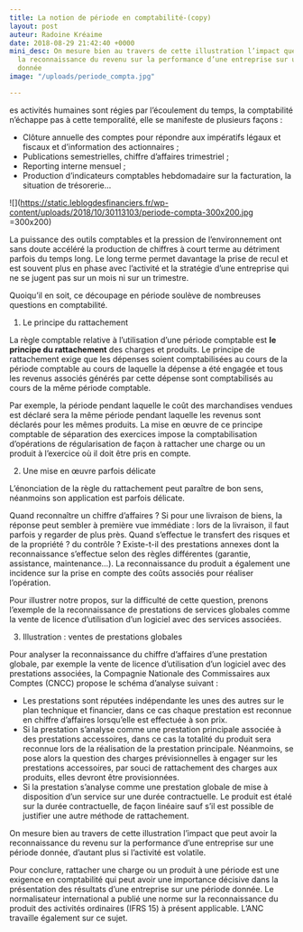 ```yaml
---
title: La notion de période en comptabilité-(copy)
layout: post
auteur: Radoine Kréaime
date: 2018-08-29 21:42:40 +0000
mini_desc: On mesure bien au travers de cette illustration l’impact que peut avoir
  la reconnaissance du revenu sur la performance d’une entreprise sur une période
  donnée
image: "/uploads/periode_compta.jpg"

---
```

es activités humaines sont régies par l’écoulement du temps, la comptabilité n’échappe pas à cette temporalité, elle se manifeste de plusieurs façons :

* Clôture annuelle des comptes pour répondre aux impératifs légaux et fiscaux et d’information des actionnaires ;
* Publications semestrielles, chiffre d’affaires trimestriel ;
* Reporting interne mensuel ;
* Production d’indicateurs comptables hebdomadaire sur la facturation, la situation de trésorerie…

![](https://static.leblogdesfinanciers.fr/wp-content/uploads/2018/10/30113103/periode-compta-300x200.jpg =300x200)

La puissance des outils comptables et la pression de l’environnement ont sans doute accéléré la production de chiffres à court terme au détriment parfois du temps long. Le long terme permet davantage la prise de recul et est souvent plus en phase avec l’activité et la stratégie d’une entreprise qui ne se jugent pas sur un mois ni sur un trimestre.

Quoiqu’il en soit, ce découpage en période soulève de nombreuses questions en comptabilité.

1. Le principe du rattachement

La règle comptable relative à l’utilisation d’une période comptable est **le principe du rattachement** des charges et produits. Le principe de rattachement exige que les dépenses soient comptabilisées au cours de la période comptable au cours de laquelle la dépense a été engagée et tous les revenus associés générés par cette dépense sont comptabilisés au cours de la même période comptable.

Par exemple, la période pendant laquelle le coût des marchandises vendues est déclaré sera la même période pendant laquelle les revenus sont déclarés pour les mêmes produits. La mise en œuvre de ce principe comptable de séparation des exercices impose la comptabilisation d’opérations de régularisation de façon à rattacher une charge ou un produit à l’exercice où il doit être pris en compte.

2. Une mise en œuvre parfois délicate

L’énonciation de la règle du rattachement peut paraître de bon sens, néanmoins son application est parfois délicate.

Quand reconnaître un chiffre d’affaires ? Si pour une livraison de biens, la réponse peut sembler à première vue immédiate : lors de la livraison, il faut parfois y regarder de plus près. Quand s’effectue le transfert des risques et de la propriété ? du contrôle ? Existe-t-il des prestations annexes dont la reconnaissance s’effectue selon des règles différentes (garantie, assistance, maintenance…). La reconnaissance du produit a également une incidence sur la prise en compte des coûts associés pour réaliser l’opération.

Pour illustrer notre propos, sur la difficulté de cette question, prenons l’exemple de la reconnaissance de prestations de services globales comme la vente de licence d’utilisation d’un logiciel avec des services associées.

3. Illustration : ventes de prestations globales

Pour analyser la reconnaissance du chiffre d’affaires d’une prestation globale, par exemple la vente de licence d’utilisation d’un logiciel avec des prestations associées, la Compagnie Nationale des Commissaires aux Comptes (CNCC) propose le schéma d’analyse suivant :

* Les prestations sont réputées indépendante les unes des autres sur le plan technique et financier, dans ce cas chaque prestation est reconnue en chiffre d’affaires lorsqu’elle est effectuée à son prix.
* Si la prestation s’analyse comme une prestation principale associée à des prestations accessoires, dans ce cas la totalité du produit sera reconnue lors de la réalisation de la prestation principale. Néanmoins, se pose alors la question des charges prévisionnelles à engager sur les prestations accessoires, par souci de rattachement des charges aux produits, elles devront être provisionnées.
* Si la prestation s’analyse comme une prestation globale de mise à disposition d’un service sur une durée contractuelle. Le produit est étalé sur la durée contractuelle, de façon linéaire sauf s’il est possible de justifier une autre méthode de rattachement.

On mesure bien au travers de cette illustration l’impact que peut avoir la reconnaissance du revenu sur la performance d’une entreprise sur une période donnée, d’autant plus si l’activité est volatile.

Pour conclure, rattacher une charge ou un produit à une période est une exigence en comptabilité qui peut avoir une importance décisive dans la présentation des résultats d’une entreprise sur une période donnée. Le normalisateur international a publié une norme sur la reconnaissance du produit des activités ordinaires (IFRS 15) à présent applicable. L’ANC travaille également sur ce sujet.